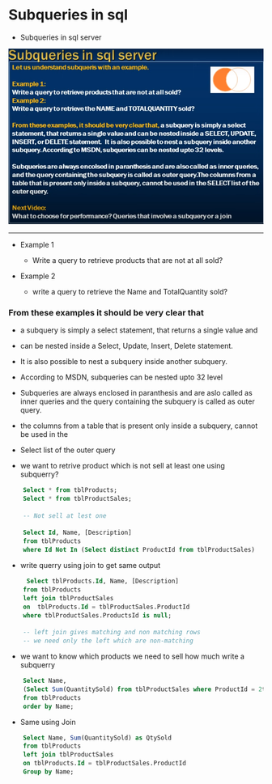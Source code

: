 # Subqueries in sql

- Subqueries in sql server 

<img src="./img/C_49.png" />

--- 

- Example 1
    - Write a query to retrieve products that are not at all sold?

- Example 2
    - write a query to retrieve the Name and TotalQuantity sold?

### From these examples it should be very clear that 
- a subquery is simply a select statement, that returns a single value and 
- can be nested inside a Select, Update, Insert, Delete statement.
- It is also possible to nest a subquery inside another subquery.
- According to MSDN, subqueries can be nested upto 32 level

- Subqueries are always enclosed in paranthesis and are aslo called as inner queries and the query containing the subquery is called as outer query.
- the columns from a table that is present only inside a subquery, cannot be used in the 
- Select list of the outer query



- we want to retrive product which is not sell at least one using subquerry?

```sql
    Select * from tblProducts;
    Select * from tblProductSales;

    -- Not sell at lest one

    Select Id, Name, [Description]
    from tblProducts 
    where Id Not In (Select distinct ProductId from tblProductSales)


```
- write querry using join to get same output 

```sql
     Select tblProducts.Id, Name, [Description]
    from tblProducts 
    left join tblProductSales
    on  tblProducts.Id = tblProductSales.ProductId
    where tblProductSales.ProductsId is null;

    -- left join gives matching and non matching rows
    -- we need only the left which are non-matching 
```

- we want to know which products we need to sell how much write a subquerry

```sql
    Select Name, 
    (Select Sum(QuantitySold) from tblProductSales where ProductId = 2tblProducts.Id) as QtySold
    from tblProducts
    order by Name;
```

- Same using Join 

```sql
    Select Name, Sum(QuantitySold) as QtySold
    from tblProducts
    left join tblProductSales
    on tblProducts.Id = tblProductSales.ProductId
    Group by Name;
```



